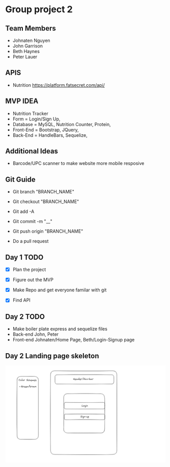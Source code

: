 # Group project 2

## Team Members
- Johnaten Nguyen
- John Garrison
- Beth Haynes
- Peter Lauer


## APIS
- Nutrition https://platform.fatsecret.com/api/


## MVP IDEA
- Nutrition Tracker
- Form = Login/Sign Up,
- Database = MySQL,  Nutrition Counter, Protein,
- Front-End = Bootstrap, JQuery, 
- Back-End = HandleBars, Sequelize, 


## Additional Ideas

- Barcode/UPC scanner to make website more mobile resposive

## Git Guide
- Git branch "BRANCH_NAME"

- Git checkout "BRANCH_NAME"

- Git add -A

- Git commit -m "__"

- Git push origin "BRANCH_NAME" 

- Do a pull request

## Day 1 TODO
- [X] Plan the project 
- [X] Figure out the MVP 
- [X] Make Repo and get everyone familar with git 
- [X] Find API 


## Day 2 TODO 
- Make boiler plate express and sequelize files 
- Back-end John, Peter
- Front-end Johnaten/Home Page, Beth/Login-Signup page


## Day 2 Landing page skeleton
![Alt text](image.png)